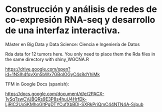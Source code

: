 # Construcción y análisis de redes de co-expresión RNA-seq y desarrollo de una interfaz interactiva.
Máster en Big Data y Data Science: Ciencia e Ingeniería de Datos

Rda data for 12 tumors here. You only need to place them the Rda files in the same directory with shiny_WGCNA.R

https://drive.google.com/open?id=1NSIh4fqvXm5bWx7GBqIOGyC4s8dYhiMk


TFM in Google Docs (spanish):

https://docs.google.com/document/d/e/2PACX-1vSqTswCVJBQRs9E3P8s4huU4HrfDk-LjRlC2UxSKMhoGItPgDTYCufXbBDl-SXRkPriQmC44NTN4A-S/pub
